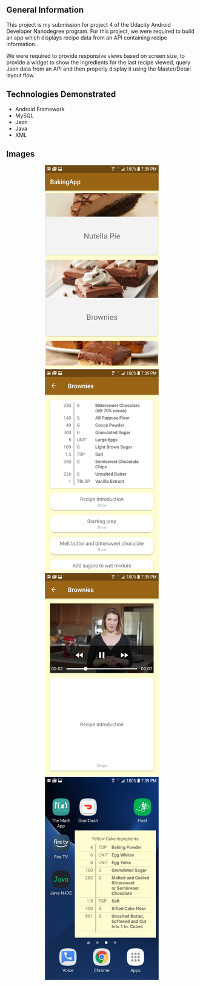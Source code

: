 ## General Information

This project is my submission for project 4 of the Udacity Android Developer Nanodegree program. For this project, we were required to build an app which displays recipe data from an API containing recipe information.

We were required to provide responsive views based on screen size, to provide a widget to show the ingredients for the last recipe viewed, query Json data from an API and then properly display it using the Master/Detail layout flow.

## Technologies Demonstrated

* Android Framework
* MySQL
* Json
* Java
* XML

## Images
<p align="center">
<img src="https://github.com/StevenBerdak/BakingApp/blob/master/readme/app_screenshots_1.png" width=300 /> <img src="https://github.com/StevenBerdak/BakingApp/blob/master/readme/app_screenshots_2.png" width=300 /> <img src="https://github.com/StevenBerdak/BakingApp/blob/master/readme/app_screenshots_3.png" width=300 /> <img src="https://github.com/StevenBerdak/BakingApp/blob/master/readme/app_screenshots_4.png" width=300 />
</p>

